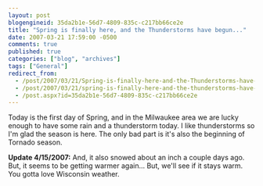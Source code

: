 ```yaml
---
layout: post
blogengineid: 35da2b1e-56d7-4809-835c-c217bb66ce2e
title: "Spring is finally here, and the Thunderstorms have begun..."
date: 2007-03-21 17:59:00 -0500
comments: true
published: true
categories: ["blog", "archives"]
tags: ["General"]
redirect_from: 
  - /post/2007/03/21/Spring-is-finally-here-and-the-Thunderstorms-have-begun
  - /post/2007/03/21/spring-is-finally-here-and-the-thunderstorms-have-begun
  - /post.aspx?id=35da2b1e-56d7-4809-835c-c217bb66ce2e
---
```

<!-- more -->

Today is the first day of Spring, and in the Milwaukee area we are lucky enough to have some rain and a thunderstorm today. I like thunderstorms so I'm glad the season is here. The only bad part is it's also the beginning of Tornado season.

**Update 4/15/2007:** And, it also snowed about an inch a couple days ago. But, it seems to be getting warmer again... But, we'll see if it stays warm. You gotta love Wisconsin weather.
